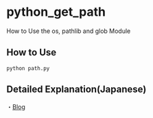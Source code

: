 # python_get_path
How to Use the os, pathlib and glob Module

## How to Use
```bash:bash
python path.py
```

## Detailed Explanation(Japanese)
・[Blog](https://atchicken.com/python_dir_files/)
